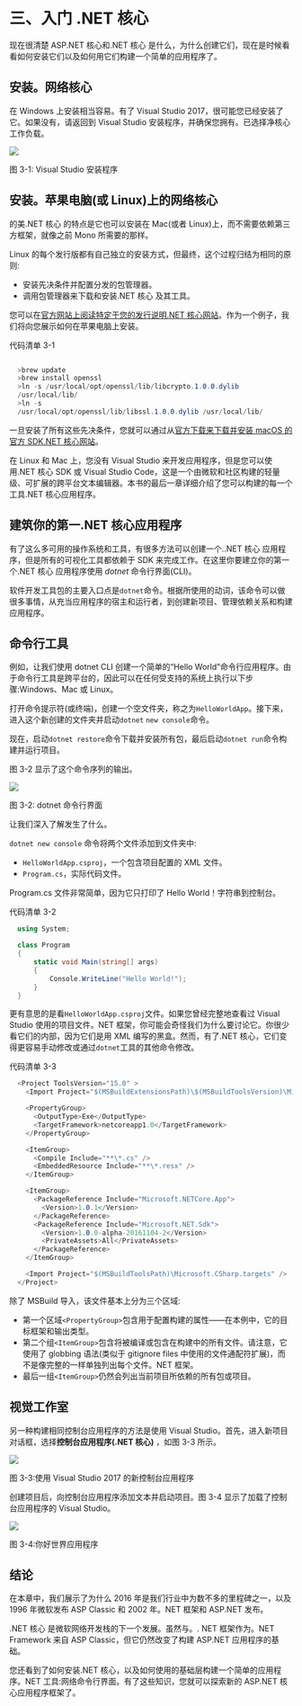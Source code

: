 # 三、入门 .NET 核心

现在很清楚 ASP.NET 核心和.NET 核心 是什么，为什么创建它们，现在是时候看看如何安装它们以及如何用它们构建一个简单的应用程序了。

## 安装。网络核心

在 Windows 上安装相当容易。有了 Visual Studio 2017，很可能您已经安装了它。如果没有，请返回到 Visual Studio 安装程序，并确保您拥有。已选择净核心工作负载。

![](img/image001.png)

图 3-1: Visual Studio 安装程序

## 安装。苹果电脑(或 Linux)上的网络核心

的美.NET 核心 的特点是它也可以安装在 Mac(或者 Linux)上，而不需要依赖第三方框架，就像之前 Mono 所需要的那样。

Linux 的每个发行版都有自己独立的安装方式，但最终，这个过程归结为相同的原则:

*   安装先决条件并配置分发的包管理器。
*   调用包管理器来下载和安装.NET 核心 及其工具。

您可以在[官方网站上阅读特定于您的发行说明.NET 核心网站](https://www.microsoft.com/net/core)。作为一个例子，我们将向您展示如何在苹果电脑上安装。

代码清单 3-1

```cs

  >brew update
  >brew install openssl
  >ln -s /usr/local/opt/openssl/lib/libcrypto.1.0.0.dylib
  /usr/local/lib/
  >ln -s
  /usr/local/opt/openssl/lib/libssl.1.0.0.dylib /usr/local/lib/

```

一旦安装了所有这些先决条件，您就可以通过从[官方下载来下载并安装 macOS 的官方 SDK.NET 核心网站](https://www.microsoft.com/net/core)。

在 Linux 和 Mac 上，您没有 Visual Studio 来开发应用程序，但是您可以使用.NET 核心 SDK 或 Visual Studio Code，这是一个由微软和社区构建的轻量级、可扩展的跨平台文本编辑器。本书的最后一章详细介绍了您可以构建的每一个工具.NET 核心应用程序。

## 建筑你的第一.NET 核心应用程序

有了这么多可用的操作系统和工具，有很多方法可以创建一个..NET 核心 应用程序，但是所有的可视化工具都依赖于 SDK 来完成工作。在这里你要建立你的第一个.NET 核心 应用程序使用 *dotnet* 命令行界面(CLI)。

软件开发工具包的主要入口点是`dotnet`命令。根据所使用的动词，该命令可以做很多事情，从充当应用程序的宿主和运行者，到创建新项目、管理依赖关系和构建应用程序。

## 命令行工具

例如，让我们使用 dotnet CLI 创建一个简单的“Hello World”命令行应用程序。由于命令行工具是跨平台的，因此可以在任何受支持的系统上执行以下步骤:Windows、Mac 或 Linux。

打开命令提示符(或终端)，创建一个空文件夹，称之为`HelloWorldApp`。接下来，进入这个新创建的文件夹并启动`dotnet` `new console`命令。

现在，启动`dotnet restore`命令下载并安装所有包，最后启动`dotnet run`命令构建并运行项目。

图 3-2 显示了这个命令序列的输出。

![](img/image002.png)

图 3-2: dotnet 命令行界面

让我们深入了解发生了什么。

`dotnet new console` 命令将两个文件添加到文件夹中:

*   `HelloWorldApp.csproj`，一个包含项目配置的 XML 文件。
*   `Program.cs`，实际代码文件。

Program.cs 文件非常简单，因为它只打印了 Hello World！字符串到控制台。

代码清单 3-2

```cs
  using System;

  class Program
  {
      static void Main(string[] args)
      {
          Console.WriteLine("Hello World!");
      }
  }

```

更有意思的是看`HelloWorldApp.csproj`文件。如果您曾经完整地查看过 Visual Studio 使用的项目文件。NET 框架，你可能会奇怪我们为什么要讨论它。你很少看它们的内部，因为它们是用 XML 编写的黑盒。然而，有了.NET 核心，它们变得更容易手动修改或通过`dotnet`工具的其他命令修改。

代码清单 3-3

```cs
  <Project ToolsVersion="15.0" >
    <Import Project="$(MSBuildExtensionsPath)\$(MSBuildToolsVersion)\Microsoft.Common.props" />

    <PropertyGroup>
      <OutputType>Exe</OutputType>
      <TargetFramework>netcoreapp1.0</TargetFramework>
    </PropertyGroup>

    <ItemGroup>
      <Compile Include="**\*.cs" />
      <EmbeddedResource Include="**\*.resx" />
    </ItemGroup>

    <ItemGroup>
      <PackageReference Include="Microsoft.NETCore.App">
        <Version>1.0.1</Version>
      </PackageReference>
      <PackageReference Include="Microsoft.NET.Sdk">
        <Version>1.0.0-alpha-20161104-2</Version>
        <PrivateAssets>All</PrivateAssets>
      </PackageReference>
    </ItemGroup>

    <Import Project="$(MSBuildToolsPath)\Microsoft.CSharp.targets" />
  </Project>

```

除了 MSBuild 导入，该文件基本上分为三个区域:

*   第一个区域`<PropertyGroup>`包含用于配置构建的属性——在本例中，它的目标框架和输出类型。
*   第二个组`<ItemGroup>`包含将被编译或包含在构建中的所有文件。请注意，它使用了 globbing 语法(类似于 gitignore files 中使用的文件通配符扩展)，而不是像完整的一样单独列出每个文件。NET 框架。
*   最后一组`<ItemGroup>`仍然会列出当前项目所依赖的所有包或项目。

## 视觉工作室

另一种构建相同控制台应用程序的方法是使用 Visual Studio。首先，进入新项目对话框，选择**控制台应用程序(.NET 核心)** ，如图 3-3 所示。

![](img/image003.png)

图 3-3:使用 Visual Studio 2017 的新控制台应用程序

创建项目后，向控制台应用程序添加文本并启动项目。图 3-4 显示了加载了控制台应用程序的 Visual Studio。

![](img/image004.png)

图 3-4:你好世界应用程序

## 结论

在本章中，我们展示了为什么 2016 年是我们行业中为数不多的里程碑之一，以及 1996 年微软发布 ASP Classic 和 2002 年。NET 框架和 ASP.NET 发布。

.NET 核心 是微软网络开发栈的下一个发展。虽然与。. NET 框架作为。NET Framework 来自 ASP Classic，但它仍然改变了构建 ASP.NET 应用程序的基础。

您还看到了如何安装.NET 核心，以及如何使用的基础层构建一个简单的应用程序。NET 工具:网络命令行界面。有了这些知识，您就可以探索新的 ASP.NET 核心应用程序框架了。